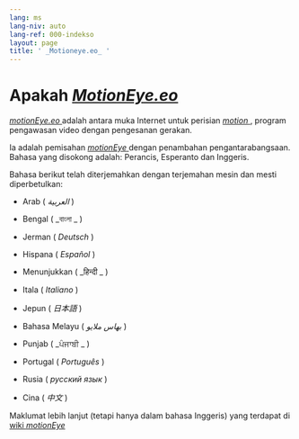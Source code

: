 ```yaml
---
lang: ms
lang-niv: auto
lang-ref: 000-indekso
layout: page
title: ' _Motioneye.eo_ '
---
```

# Apakah [ _MotionEye.eo_ ](https://github.com/jmichault/motioneye.eo) 

[ _motionEye.eo_ ](https://github.com/jmichault/motioneye.eo) adalah antara muka Internet untuk perisian [ _motion_ ](https://motion-project.github.io/), program pengawasan video dengan pengesanan gerakan.

Ia adalah pemisahan [ _motionEye_ ](https://github.com/ccrisan/motioneye) dengan penambahan pengantarabangsaan.  
Bahasa yang disokong adalah: Perancis, Esperanto dan Inggeris.

Bahasa berikut telah diterjemahkan dengan terjemahan mesin dan mesti diperbetulkan:

* Arab ( _العربية_ )


* Bengal ( _বাংলা _ )
  

  

* Jerman ( _Deutsch_ )


* Hispana ( _Español_ )


* Menunjukkan ( _हिन्दी _ )
  

  

* Itala ( _Italiano_ )


* Jepun ( _日本語_ )


* Bahasa Melayu ( _بهاس ملايو_ )


* Punjab ( _ਪੰਜਾਬੀ _ )
  

  

* Portugal ( _Português_ )


* Rusia ( _русский язык_ )


* Cina ( _中文_ )




Maklumat lebih lanjut (tetapi hanya dalam bahasa Inggeris) yang terdapat di [wiki _motionEye_ ](https://github.com/ccrisan/motioneye/wiki)

